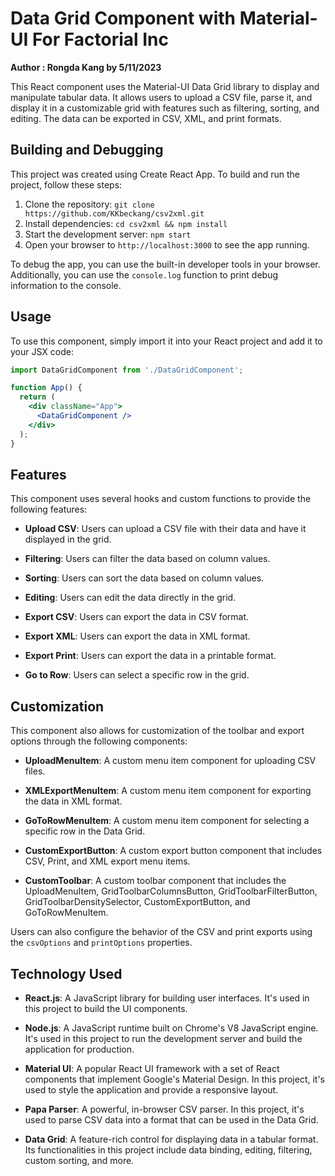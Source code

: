 # Data Grid Component with Material-UI For Factorial Inc

**Author : Rongda Kang by 5/11/2023**

This React component uses the Material-UI Data Grid library to display and manipulate tabular data. It allows users to upload a CSV file, parse it, and display it in a customizable grid with features such as filtering, sorting, and editing. The data can be exported in CSV, XML, and print formats.

## Building and Debugging

This project was created using Create React App. To build and run the project, follow these steps:

1. Clone the repository: `git clone https://github.com/KKbeckang/csv2xml.git`
2. Install dependencies: `cd csv2xml && npm install`
3. Start the development server: `npm start`
4. Open your browser to `http://localhost:3000` to see the app running.

To debug the app, you can use the built-in developer tools in your browser. Additionally, you can use the `console.log` function to print debug information to the console.

## Usage

To use this component, simply import it into your React project and add it to your JSX code:

```jsx
import DataGridComponent from './DataGridComponent';

function App() {
  return (
    <div className="App">
      <DataGridComponent />
    </div>
  );
}
```

## Features

This component uses several hooks and custom functions to provide the following features:

- **Upload CSV**: Users can upload a CSV file with their data and have it displayed in the grid.

- **Filtering**: Users can filter the data based on column values.

- **Sorting**: Users can sort the data based on column values.

- **Editing**: Users can edit the data directly in the grid.

- **Export CSV**: Users can export the data in CSV format.

- **Export XML**: Users can export the data in XML format.

- **Export Print**: Users can export the data in a printable format.

- **Go to Row**: Users can select a specific row in the grid.

## Customization

This component also allows for customization of the toolbar and export options through the following components:

- **UploadMenuItem**: A custom menu item component for uploading CSV files.

- **XMLExportMenuItem**: A custom menu item component for exporting the data in XML format.

- **GoToRowMenuItem**: A custom menu item component for selecting a specific row in the Data Grid.

- **CustomExportButton**: A custom export button component that includes CSV, Print, and XML export menu items.

- **CustomToolbar**: A custom toolbar component that includes the UploadMenuItem, GridToolbarColumnsButton, GridToolbarFilterButton, GridToolbarDensitySelector, CustomExportButton, and GoToRowMenuItem.

Users can also configure the behavior of the CSV and print exports using the `csvOptions` and `printOptions` properties.

## Technology Used

- **React.js**: A JavaScript library for building user interfaces. It's used in this project to build the UI components.

- **Node.js**: A JavaScript runtime built on Chrome's V8 JavaScript engine. It's used in this project to run the development server and build the application for production.

- **Material UI**: A popular React UI framework with a set of React components that implement Google's Material Design. In this project, it's used to style the application and provide a responsive layout.

- **Papa Parser**: A powerful, in-browser CSV parser. In this project, it's used to parse CSV data into a format that can be used in the Data Grid.

- **Data Grid**: A feature-rich control for displaying data in a tabular format. Its functionalities in this project include data binding, editing, filtering, custom sorting, and more.


